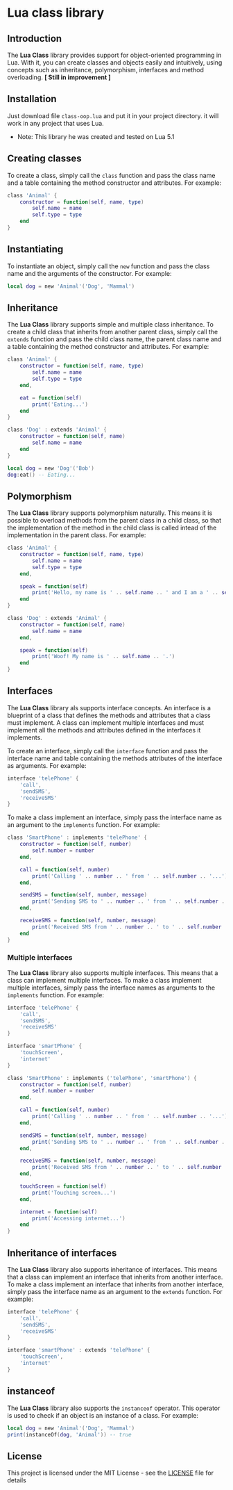 # Lua class library

## Introduction

The **Lua Class** library provides support for object-oriented programming in Lua. With it, you can create classes and objects easily and intuitively, using concepts such as inheritance, polymorphism, interfaces and method overloading. **[ Still in improvement ]**

## Installation

Just download file `class-oop.lua` and put it in your project directory. it will work in any project that uses Lua. 

* Note: This library he was created and tested on Lua 5.1

## Creating classes

To create a class, simply call the `class` function and pass the class name and a table containing the method constructor and attributes. For example:

```lua
class 'Animal' {
    constructor = function(self, name, type)
        self.name = name
        self.type = type
    end
}
```

## Instantiating

To instantiate an object, simply call the `new` function and pass the class name and the arguments of the constructor. For example:

```lua
local dog = new 'Animal'('Dog', 'Mammal')
```

## Inheritance

The **Lua Class** library supports simple and multiple class inheritance. To create a child class that inherits from another parent class, simply call the `extends` function and pass the child class name, the parent class name and a table containing the method constructor and attributes. For example:

```lua
class 'Animal' {
    constructor = function(self, name, type)
        self.name = name
        self.type = type
    end,

    eat = function(self)
        print('Eating...')
    end
}

class 'Dog' : extends 'Animal' {
    constructor = function(self, name)
        self.name = name
    end
}

local dog = new 'Dog'('Bob')
dog:eat() -- Eating...

```

## Polymorphism

The **Lua Class** library supports polymorphism naturally. This means it is possible to overload methods from the parent class in a child class, so that the implementation of the method in the child class is called intead of the implementation in the parent class. For example:

```lua
class 'Animal' {
    constructor = function(self, name, type)
        self.name = name
        self.type = type
    end,

    speak = function(self)
        print('Hello, my name is ' .. self.name .. ' and I am a ' .. self.type .. '.')
    end
}

class 'Dog' : extends 'Animal' {
    constructor = function(self, name)
        self.name = name
    end,

    speak = function(self)
        print('Woof! My name is ' .. self.name .. '.')
    end
}
```

## Interfaces

The **Lua Class** library als supports interface concepts. An interface is a blueprint of a class that defines the methods and attributes that a class must implement. A class can implement multiple interfaces and must implement all the methods and attributes defined in the interfaces it implements.

To create an interface, simply call the `interface` function and pass the interface name and table containing the methods attributes of the interface as arguments. For example:

```lua
interface 'telePhone' {
    'call',
    'sendSMS',
    'receiveSMS'
}
```
To make a class implement an interface, simply pass the interface name as an argument to the `implements` function. For example:

```lua
class 'SmartPhone' : implements 'telePhone' {
    constructor = function(self, number)
        self.number = number
    end,

    call = function(self, number)
        print('Calling ' .. number .. ' from ' .. self.number .. '...')
    end,

    sendSMS = function(self, number, message)
        print('Sending SMS to ' .. number .. ' from ' .. self.number .. '...')
    end,

    receiveSMS = function(self, number, message)
        print('Received SMS from ' .. number .. ' to ' .. self.number .. '...')
    end
}
```

### Multiple interfaces

The **Lua Class** library also supports multiple interfaces. This means that a class can implement multiple interfaces. To make a class implement multiple interfaces, simply pass the interface names as arguments to the `implements` function. For example:

```lua
interface 'telePhone' {
    'call',
    'sendSMS',
    'receiveSMS'
}

interface 'smartPhone' {
    'touchScreen',
    'internet'
}

class 'SmartPhone' : implements ('telePhone', 'smartPhone') {
    constructor = function(self, number)
        self.number = number
    end,

    call = function(self, number)
        print('Calling ' .. number .. ' from ' .. self.number .. '...')
    end,

    sendSMS = function(self, number, message)
        print('Sending SMS to ' .. number .. ' from ' .. self.number .. '...')
    end,

    receiveSMS = function(self, number, message)
        print('Received SMS from ' .. number .. ' to ' .. self.number .. '...')
    end,

    touchScreen = function(self)
        print('Touching screen...')
    end,

    internet = function(self)
        print('Accessing internet...')
    end
}
```

## Inheritance of interfaces

The **Lua Class** library also supports inheritance of interfaces. This means that a class can implement an interface that inherits from another interface. To make a class implement an interface that inherits from another interface, simply pass the interface name as an argument to the `extends` function. For example:

```lua
interface 'telePhone' {
    'call',
    'sendSMS',
    'receiveSMS'
}

interface 'smartPhone' : extends 'telePhone' {
    'touchScreen',
    'internet'
}
```

## instanceof

The **Lua Class** library also supports the `instanceof` operator. This operator is used to check if an object is an instance of a class. For example:

```lua
local dog = new 'Animal'('Dog', 'Mammal')
print(instanceOf(dog, 'Animal')) -- true
```

## License

This project is licensed under the MIT License - see the [LICENSE](https://github.com/lodsdev/lua-oop/blob/main/MIT-LICENSE.txt) file for details